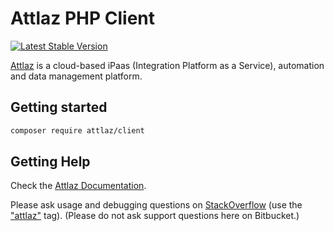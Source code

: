 # Attlaz PHP Client #

[![Latest Stable Version](https://img.shields.io/packagist/v/attlaz/client.svg)](https://packagist.org/packages/attlaz/client)

[Attlaz](https://attlaz.com) is a cloud-based iPaas (Integration Platform as a Service), automation and data management
platform.

## Getting started ## 

```sh
composer require attlaz/client
```

## Getting Help ##

Check the [Attlaz Documentation](https://attlaz.com/docs).

Please ask usage and debugging questions on [StackOverflow](http://stackoverflow.com/questions/tagged/attlaz) (use
the ["attlaz"](http://stackoverflow.com/questions/ask?tags=attlaz) tag).
(Please do not ask support questions here on Bitbucket.)
